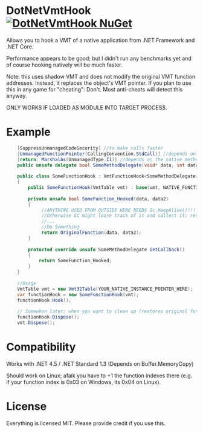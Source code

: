 # DotNetVmtHook [![DotNetVmtHook NuGet](https://img.shields.io/nuget/v/DotNetVmtHook.svg)](https://www.nuget.org/packages/DotNetVmtHook)
Allows you to hook a VMT of a native application from .NET Framework and .NET Core.


Performance appears to be good; but I didn't run any benchmarks yet and of course hooking natively will be much faster.

Note: this uses shadow VMT and does not modify the original VMT function addresses. Instead, it replaces the object's VMT pointer.
If you plan to use this in any game for "cheating": Don't. Most anti-cheats will detect this anyway.

ONLY WORKS IF LOADED AS MODULE INTO TARGET PROCESS.

# Example
```cs
    [SuppressUnmanagedCodeSecurity] //to make calls faster
    [UnmanagedFunctionPointer(CallingConvention.StdCall)] //depends on the native method
    [return: MarshalAs(UnmanagedType.I1)] //depends on the native method
    public unsafe delegate bool SomeMethodDelegate(void* data, int data2); //Adjust your signature to the native function
    
    public class SomeFunctionHook : VmtFunctionHook<SomeMethodDelegate>
    {
        public SomeFunctionHook(VmtTable vmt) : base(vmt, NATIVE_FUNCTION_INDEX_HERE) { }
    
        private unsafe bool SomeFunction_Hooked(data, data2)
        {
             //ANYTHING USED FROM OUTSIDE HERE NEEDS Gc.KeepAlive()!!!
             //Otherwise GC might loose track of it and collect it; resulting in native crash
             //...
             //Do Something
             return OriginalFunction(data, data2);
        }
 
        protected override unsafe SomeMethodDelegate GetCallback()
        {
            return SomeFunction_Hooked;
        }
    }    
    
    //Usage
    VmtTable vmt = new Vmt32Table(YOUR_NATIVE_INSTANCE_POINTER_HERE);
    var functionHook = new SomeFunctionHook(vmt);
    functionHook.Hook();
    
    // Somewhen later; when you want to clean up (restores original functions):
    functionHook.Dispose();
    vmt.Dispose();
```

# Compatibility
Works with .NET 4.5 / .NET Standard 1.3 (Depends on Buffer.MemoryCopy)

Should work on Linux; afaik you have to +1 the function indexes there (e.g. if your function index is 0x03 on Windows, its 0x04 on Linux).


# License
Everything is licensed MIT. Please provide credit if you use this.